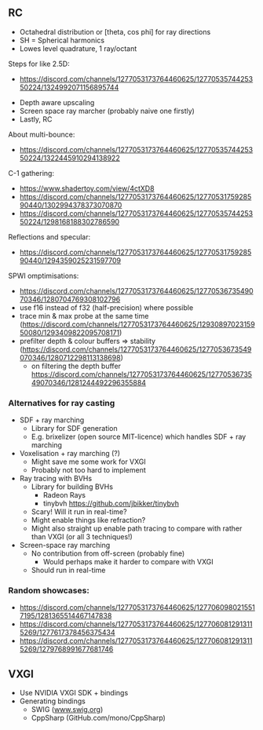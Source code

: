 ## RC
- Octahedral distribution or [theta, cos phi] for ray directions
- SH = Spherical harmonics
- Lowes level quadrature, 1 ray/octant

Steps for like 2.5D:
- https://discord.com/channels/1277053173764460625/1277053574425350224/1324992071156895744
+ Depth aware upscaling
+ Screen space ray marcher (probably naive one firstly)
+ Lastly, RC

About multi-bounce:
- https://discord.com/channels/1277053173764460625/1277053574425350224/1322445910294138922

C-1 gathering:
- https://www.shadertoy.com/view/4ctXD8
- https://discord.com/channels/1277053173764460625/1277053175928590440/1302994378373070870
- https://discord.com/channels/1277053173764460625/1277053574425350224/1298168188302786590

Reflections and specular:
- https://discord.com/channels/1277053173764460625/1277053175928590440/1294359025231597709

SPWI omptimisations:
- https://discord.com/channels/1277053173764460625/1277053673549070346/1280704769308102796
- use f16 instead of f32 (half-precision) where possible
- trace min & max probe at the same time (https://discord.com/channels/1277053173764460625/1293089702315950080/1293409822095708171)
- prefilter depth & colour buffers => stability (https://discord.com/channels/1277053173764460625/1277053673549070346/1280712298113138698)
    - on filtering the depth buffer https://discord.com/channels/1277053173764460625/1277053673549070346/1281244492296355884

### Alternatives for ray casting
- SDF + ray marching
    - Library for SDF generation
    - E.g. brixelizer (open source MIT-licence) which handles SDF + ray marching
- Voxelisation + ray marching (?)
    - Might save me some work for VXGI
    - Probably not too hard to implement
- Ray tracing with BVHs
    - Library for building BVHs
        - Radeon Rays
        - tinybvh https://github.com/jbikker/tinybvh
    - Scary! Will it run in real-time?
    - Might enable things like refraction?
    - Might also straight up enable path tracing to compare with rather than VXGI (or all 3 techniques!)
- Screen-space ray marching
    - No contribution from off-screen (probably fine)
        - Would perhaps make it harder to compare with VXGI
    - Should run in real-time

### Random showcases:
- https://discord.com/channels/1277053173764460625/1277060980215517195/1281365514467147838
- https://discord.com/channels/1277053173764460625/1277060812913115269/1277617378456375434
- https://discord.com/channels/1277053173764460625/1277060812913115269/1279768991677681746

## VXGI
- Use NVIDIA VXGI SDK + bindings
- Generating bindings
    - SWIG (www.swig.org)
    - CppSharp (GitHub.com/mono/CppSharp)
